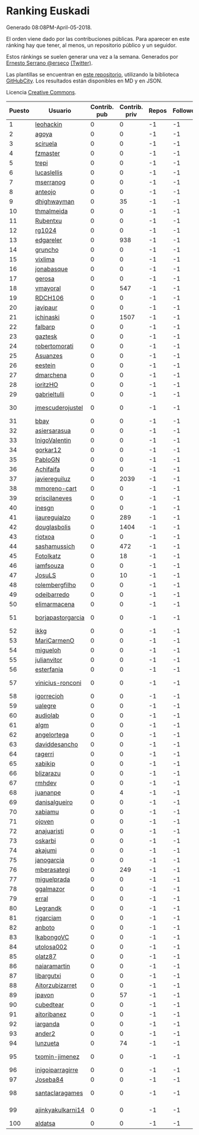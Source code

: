 # Ranking Euskadi

Generado 08:08PM-April-05-2018.

El orden viene dado por las contribuciones públicas. Para aparecer en este ránking hay que tener, al menos, un repositorio público y un seguidor.

Estos ránkings se suelen generar una vez a la semana. Generados por [Ernesto Serrano @erseco](https://github.com/erseco/) [(Twitter)](https://twitter.com/erseco).

Las plantillas se encuentran en [este repositorio](https://github.com/iblancasa/GH-Spanish-Ranking), utilizando la biblioteca [GitHubCity](https://github.com/iblancasa/GitHubCity). Los resultados están disponibles en MD y en JSON.

Licencia [Creative Commons](https://creativecommons.org/licenses/by/4.0/).

| Puesto   |  Usuario  | Contrib. pub | Contrib. priv |Repos| Followers | Desde |  Avatar  |
|----------|-----------|--------------|---------------|-----|-----------|-------|----------|
|1|[leohackin](https://github.com/leohackin)|0|0|-1|-1||![leohackin]()|
|2|[agoya](https://github.com/agoya)|0|0|-1|-1||![agoya]()|
|3|[sciruela](https://github.com/sciruela)|0|0|-1|-1||![sciruela]()|
|4|[fzmaster](https://github.com/fzmaster)|0|0|-1|-1||![fzmaster]()|
|5|[trepi](https://github.com/trepi)|0|0|-1|-1||![trepi]()|
|6|[lucaslellis](https://github.com/lucaslellis)|0|0|-1|-1||![lucaslellis]()|
|7|[mserranog](https://github.com/mserranog)|0|0|-1|-1||![mserranog]()|
|8|[anteojo](https://github.com/anteojo)|0|0|-1|-1||![anteojo]()|
|9|[dhighwayman](https://github.com/dhighwayman)|0|35|-1|-1||![dhighwayman]()|
|10|[thmalmeida](https://github.com/thmalmeida)|0|0|-1|-1||![thmalmeida]()|
|11|[Rubentxu](https://github.com/Rubentxu)|0|0|-1|-1||![Rubentxu]()|
|12|[rg1024](https://github.com/rg1024)|0|0|-1|-1||![rg1024]()|
|13|[edgareler](https://github.com/edgareler)|0|938|-1|-1||![edgareler]()|
|14|[gruncho](https://github.com/gruncho)|0|0|-1|-1||![gruncho]()|
|15|[vixlima](https://github.com/vixlima)|0|0|-1|-1||![vixlima]()|
|16|[jonabasque](https://github.com/jonabasque)|0|0|-1|-1||![jonabasque]()|
|17|[gerosa](https://github.com/gerosa)|0|0|-1|-1||![gerosa]()|
|18|[vmayoral](https://github.com/vmayoral)|0|547|-1|-1||![vmayoral]()|
|19|[RDCH106](https://github.com/RDCH106)|0|0|-1|-1||![RDCH106]()|
|20|[javipaur](https://github.com/javipaur)|0|0|-1|-1||![javipaur]()|
|21|[ichinaski](https://github.com/ichinaski)|0|1507|-1|-1||![ichinaski]()|
|22|[falbarp](https://github.com/falbarp)|0|0|-1|-1||![falbarp]()|
|23|[gaztesk](https://github.com/gaztesk)|0|0|-1|-1||![gaztesk]()|
|24|[robertomorati](https://github.com/robertomorati)|0|0|-1|-1||![robertomorati]()|
|25|[Asuanzes](https://github.com/Asuanzes)|0|0|-1|-1||![Asuanzes]()|
|26|[eestein](https://github.com/eestein)|0|0|-1|-1||![eestein]()|
|27|[dmarchena](https://github.com/dmarchena)|0|0|-1|-1||![dmarchena]()|
|28|[ioritzHO](https://github.com/ioritzHO)|0|0|-1|-1||![ioritzHO]()|
|29|[gabrieltulli](https://github.com/gabrieltulli)|0|0|-1|-1||![gabrieltulli]()|
|30|[jmescuderojustel](https://github.com/jmescuderojustel)|0|0|-1|-1||![jmescuderojustel]()|
|31|[bbay](https://github.com/bbay)|0|0|-1|-1||![bbay]()|
|32|[asiersarasua](https://github.com/asiersarasua)|0|0|-1|-1||![asiersarasua]()|
|33|[InigoValentin](https://github.com/InigoValentin)|0|0|-1|-1||![InigoValentin]()|
|34|[gorkar12](https://github.com/gorkar12)|0|0|-1|-1||![gorkar12]()|
|35|[PabloGN](https://github.com/PabloGN)|0|0|-1|-1||![PabloGN]()|
|36|[Achifaifa](https://github.com/Achifaifa)|0|0|-1|-1||![Achifaifa]()|
|37|[javiereguiluz](https://github.com/javiereguiluz)|0|2039|-1|-1||![javiereguiluz]()|
|38|[mmoreno-cart](https://github.com/mmoreno-cart)|0|0|-1|-1||![mmoreno-cart]()|
|39|[priscilaneves](https://github.com/priscilaneves)|0|0|-1|-1||![priscilaneves]()|
|40|[inesgn](https://github.com/inesgn)|0|0|-1|-1||![inesgn]()|
|41|[ijaureguialzo](https://github.com/ijaureguialzo)|0|289|-1|-1||![ijaureguialzo]()|
|42|[douglasbolis](https://github.com/douglasbolis)|0|1404|-1|-1||![douglasbolis]()|
|43|[riotxoa](https://github.com/riotxoa)|0|0|-1|-1||![riotxoa]()|
|44|[sashamussich](https://github.com/sashamussich)|0|472|-1|-1||![sashamussich]()|
|45|[FotoIkatz](https://github.com/FotoIkatz)|0|18|-1|-1||![FotoIkatz]()|
|46|[iamfsouza](https://github.com/iamfsouza)|0|0|-1|-1||![iamfsouza]()|
|47|[JosuLS](https://github.com/JosuLS)|0|10|-1|-1||![JosuLS]()|
|48|[rolembergfilho](https://github.com/rolembergfilho)|0|0|-1|-1||![rolembergfilho]()|
|49|[odeibarredo](https://github.com/odeibarredo)|0|0|-1|-1||![odeibarredo]()|
|50|[elimarmacena](https://github.com/elimarmacena)|0|0|-1|-1||![elimarmacena]()|
|51|[borjapastorgarcia](https://github.com/borjapastorgarcia)|0|0|-1|-1||![borjapastorgarcia]()|
|52|[ikkg](https://github.com/ikkg)|0|0|-1|-1||![ikkg]()|
|53|[MariCarmenO](https://github.com/MariCarmenO)|0|0|-1|-1||![MariCarmenO]()|
|54|[migueloh](https://github.com/migueloh)|0|0|-1|-1||![migueloh]()|
|55|[julianvitor](https://github.com/julianvitor)|0|0|-1|-1||![julianvitor]()|
|56|[esterfania](https://github.com/esterfania)|0|0|-1|-1||![esterfania]()|
|57|[vinicius-ronconi](https://github.com/vinicius-ronconi)|0|0|-1|-1||![vinicius-ronconi]()|
|58|[igorrecioh](https://github.com/igorrecioh)|0|0|-1|-1||![igorrecioh]()|
|59|[ualegre](https://github.com/ualegre)|0|0|-1|-1||![ualegre]()|
|60|[audiolab](https://github.com/audiolab)|0|0|-1|-1||![audiolab]()|
|61|[algm](https://github.com/algm)|0|0|-1|-1||![algm]()|
|62|[angelortega](https://github.com/angelortega)|0|0|-1|-1||![angelortega]()|
|63|[daviddesancho](https://github.com/daviddesancho)|0|0|-1|-1||![daviddesancho]()|
|64|[ragerri](https://github.com/ragerri)|0|0|-1|-1||![ragerri]()|
|65|[xabikip](https://github.com/xabikip)|0|0|-1|-1||![xabikip]()|
|66|[blizarazu](https://github.com/blizarazu)|0|0|-1|-1||![blizarazu]()|
|67|[rmhdev](https://github.com/rmhdev)|0|0|-1|-1||![rmhdev]()|
|68|[juananpe](https://github.com/juananpe)|0|4|-1|-1||![juananpe]()|
|69|[danisalgueiro](https://github.com/danisalgueiro)|0|0|-1|-1||![danisalgueiro]()|
|70|[xabiamu](https://github.com/xabiamu)|0|0|-1|-1||![xabiamu]()|
|71|[ojoven](https://github.com/ojoven)|0|0|-1|-1||![ojoven]()|
|72|[anajuaristi](https://github.com/anajuaristi)|0|0|-1|-1||![anajuaristi]()|
|73|[oskarbi](https://github.com/oskarbi)|0|0|-1|-1||![oskarbi]()|
|74|[akajumi](https://github.com/akajumi)|0|0|-1|-1||![akajumi]()|
|75|[janogarcia](https://github.com/janogarcia)|0|0|-1|-1||![janogarcia]()|
|76|[mberasategi](https://github.com/mberasategi)|0|249|-1|-1||![mberasategi]()|
|77|[miguelprada](https://github.com/miguelprada)|0|0|-1|-1||![miguelprada]()|
|78|[ggalmazor](https://github.com/ggalmazor)|0|0|-1|-1||![ggalmazor]()|
|79|[erral](https://github.com/erral)|0|0|-1|-1||![erral]()|
|80|[Legrandk](https://github.com/Legrandk)|0|0|-1|-1||![Legrandk]()|
|81|[rjgarciam](https://github.com/rjgarciam)|0|0|-1|-1||![rjgarciam]()|
|82|[anboto](https://github.com/anboto)|0|0|-1|-1||![anboto]()|
|83|[lkabongoVC](https://github.com/lkabongoVC)|0|0|-1|-1||![lkabongoVC]()|
|84|[utolosa002](https://github.com/utolosa002)|0|0|-1|-1||![utolosa002]()|
|85|[olatz87](https://github.com/olatz87)|0|0|-1|-1||![olatz87]()|
|86|[naiaramartin](https://github.com/naiaramartin)|0|0|-1|-1||![naiaramartin]()|
|87|[libargutxi](https://github.com/libargutxi)|0|0|-1|-1||![libargutxi]()|
|88|[Aitorzubizarret](https://github.com/Aitorzubizarret)|0|0|-1|-1||![Aitorzubizarret]()|
|89|[jpavon](https://github.com/jpavon)|0|57|-1|-1||![jpavon]()|
|90|[cubedtear](https://github.com/cubedtear)|0|0|-1|-1||![cubedtear]()|
|91|[aitoribanez](https://github.com/aitoribanez)|0|0|-1|-1||![aitoribanez]()|
|92|[iarganda](https://github.com/iarganda)|0|0|-1|-1||![iarganda]()|
|93|[ander2](https://github.com/ander2)|0|0|-1|-1||![ander2]()|
|94|[lunzueta](https://github.com/lunzueta)|0|74|-1|-1||![lunzueta]()|
|95|[txomin-jimenez](https://github.com/txomin-jimenez)|0|0|-1|-1||![txomin-jimenez]()|
|96|[inigoiparragirre](https://github.com/inigoiparragirre)|0|0|-1|-1||![inigoiparragirre]()|
|97|[Joseba84](https://github.com/Joseba84)|0|0|-1|-1||![Joseba84]()|
|98|[santaclaragames](https://github.com/santaclaragames)|0|0|-1|-1||![santaclaragames]()|
|99|[ajinkyakulkarni14](https://github.com/ajinkyakulkarni14)|0|0|-1|-1||![ajinkyakulkarni14]()|
|100|[aldatsa](https://github.com/aldatsa)|0|0|-1|-1||![aldatsa]()|
